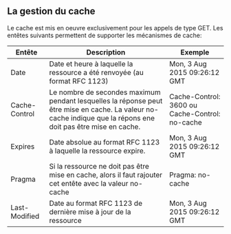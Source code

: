 ## La gestion du cache

Le cache est mis en oeuvre exclusivement pour les appels de type GET. Les entêtes suivants permettent de supporter les mécanismes de cache:

| Entête | Description | Exemple |
| -- | -- | -- |
| Date | Date et heure à laquelle la ressource a été renvoyée (au format RFC 1123) | Mon, 3 Aug 2015 09:26:12 GMT |
| Cache-Control | Le nombre de secondes maximum pendant lesquelles la réponse peut être mise en cache. La valeur no-cache indique que la répons ene doit pas être mise en cache. | Cache-Control: 3600 ou Cache-Control: no-cache |
| Expires | Date absolue au format RFC 1123 à laquelle la ressource expire.  | Mon, 3 Aug 2015 09:26:12 GMT |
| Pragma | Si la ressource ne doit pas être mise en cache, alors il faut rajouter cet entête avec la valeur no-cache | Pragma: no-cache |
| Last-Modified | Date au format  RFC 1123 de dernière mise à jour de la ressource | Mon, 3 Aug 2015 09:26:12 GMT |
